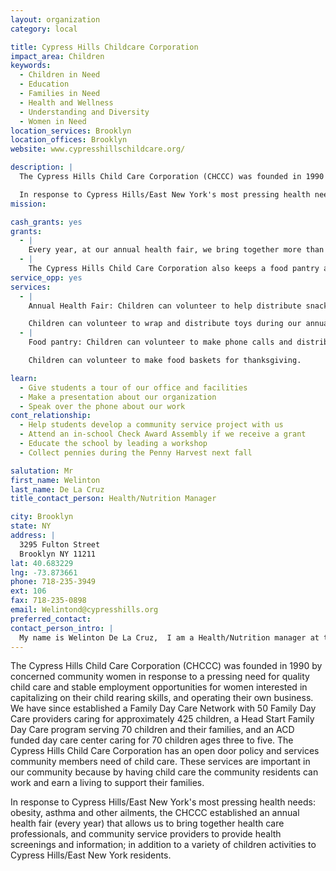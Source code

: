 ```yaml
---
layout: organization
category: local

title: Cypress Hills Childcare Corporation
impact_area: Children
keywords: 
  - Children in Need
  - Education
  - Families in Need
  - Health and Wellness
  - Understanding and Diversity
  - Women in Need
location_services: Brooklyn
location_offices: Brooklyn
website: www.cypresshillschildcare.org/

description: |
  The Cypress Hills Child Care Corporation (CHCCC) was founded in 1990 by concerned community women in response to a pressing need for quality child care and stable employment opportunities for women interested in capitalizing on their child rearing skills, and operating their own business. We have since established a Family Day Care Network with 50 Family Day Care providers caring for approximately 425 children, a Head Start Family Day Care program serving 70 children and their families, and an ACD funded day care center caring for 70 children ages three to five. The Cypress Hills Child Care Corporation has an open door policy and services community members need of child care. These services are important in our community because by having child care the community residents can work and earn a living to support their families. 

  In response to Cypress Hills/East New York's most pressing health needs: obesity, asthma and other ailments, the CHCCC established an annual health fair (every year) that allows us to bring together health care professionals, and community service providers to provide health screenings and information; in addition to a  variety of children activities to Cypress Hills/East New York residents. 
mission: 

cash_grants: yes
grants: 
  - |
    Every year, at our annual health fair, we bring together more than 30 community organizations to provide information, health screenings and children activities to the public. But as we reach out to more people, the cost of the health fair increases. Any money  given to us for this project will be used to pay ($200.00) for food (sandwiches) and/or bottled water for hungry participants of our health fair.
  - |
    The Cypress Hills Child Care Corporation also keeps a food pantry at the office and distributes groceries and supermarket food certificates to hungry community residents. Although we were not directly affected by Hurricane Sandy, there are a great number of Cypress Hills residents who lost jobs due to Hurricane Sandy, and are thus undergoing financial harship and are unable to purchase adequate healthy foods to fee their families . Any money obtained under the penny harves project will go towards helping  Cypress Hills residents  (program participants) who lost their job due to Hurricane Sandy Specifically,  those who had jobs in the flood zone areas around the city.
service_opp: yes
services: 
  - |
    Annual Health Fair: Children can volunteer to help distribute snacks and bottled water to participants.

    Children can volunteer to wrap and distribute toys during our annual  holiday toy drive.
  - |
    Food pantry: Children can volunteer to make phone calls and distribute groceries to hungry Cypress Hills families.

    Children can volunteer to make food baskets for thanksgiving.

learn: 
  - Give students a tour of our office and facilities
  - Make a presentation about our organization
  - Speak over the phone about our work
cont_relationship: 
  - Help students develop a community service project with us
  - Attend an in-school Check Award Assembly if we receive a grant
  - Educate the school by leading a workshop
  - Collect pennies during the Penny Harvest next fall

salutation: Mr
first_name: Welinton
last_name: De La Cruz
title_contact_person: Health/Nutrition Manager

city: Brooklyn
state: NY
address: |
  3295 Fulton Street  
  Brooklyn NY 11211
lat: 40.683229
lng: -73.873661
phone: 718-235-3949
ext: 106
fax: 718-235-0898
email: Welintond@cypresshills.org
preferred_contact: 
contact_person_intro: |
  My name is Welinton De La Cruz,  I am a Health/Nutrition manager at the Cypress Hills Child Care Corporation, Head Start Family Day Care. I work with children and families to address their health and nutrition needs. I m also responsible for managing health and nutriton services which includes coordinating various projects, such as the Cypress Hills Child Care Corporation's annual health fair. I have been working at the CHCCC for eleven years.
---
```

The Cypress Hills Child Care Corporation (CHCCC) was founded in 1990 by concerned community women in response to a pressing need for quality child care and stable employment opportunities for women interested in capitalizing on their child rearing skills, and operating their own business. We have since established a Family Day Care Network with 50 Family Day Care providers caring for approximately 425 children, a Head Start Family Day Care program serving 70 children and their families, and an ACD funded day care center caring for 70 children ages three to five. The Cypress Hills Child Care Corporation has an open door policy and services community members need of child care. These services are important in our community because by having child care the community residents can work and earn a living to support their families. 

In response to Cypress Hills/East New York's most pressing health needs: obesity, asthma and other ailments, the CHCCC established an annual health fair (every year) that allows us to bring together health care professionals, and community service providers to provide health screenings and information; in addition to a  variety of children activities to Cypress Hills/East New York residents. 